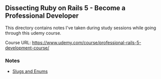 ## Dissecting Ruby on Rails 5 - Become a Professional Developer
This directory contains notes I've taken during study sessions while going through this udemy course.

Course URL: https://www.udemy.com/course/professional-rails-5-development-course/

### Notes
- [Slugs and Enums](https://github.com/janessatran/til/blob/master/Udemy/dissecting-ror5/2019-12-29-slugs_and_enums.md)
